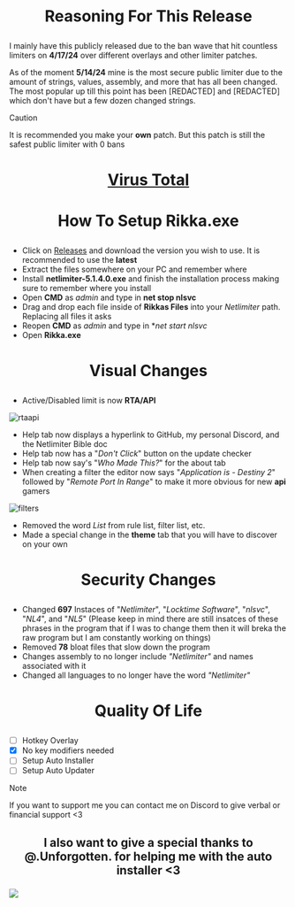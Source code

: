 # <p align="center">**Reasoning For This Release**</p>

I mainly have this publicly released due to the ban wave that hit countless limiters on **4/17/24** over different overlays and other limiter patches.

As of the moment **5/14/24** mine is the most secure public limiter due to the amount of strings, values, assembly, and more that has all been changed. The most popular up till this point has been [REDACTED] and [REDACTED] which don't have but a few dozen changed strings.

> [!CAUTION]
> It is recommended you make your **own** patch. But this patch is still the safest public limiter with 0 bans

# <p align="center"> [Virus Total](https://www.virustotal.com/gui/file/79125cfd0e3bd4e5880dc16cfd144edd7c0215eb3b98563edcb7eff4400f2acf?nocache=1) </p>

# <p align="center">**How To Setup Rikka.exe**</p>

* Click on [Releases](https://github.com/JoiningAllies/NL5-For-Destiny/releases) and download the version you wish to use. It is recommended to use the **latest**
* Extract the files somewhere on your PC and remember where
* Install **netlimiter-5.1.4.0.exe** and finish the installation process making sure to remember where you install
* Open **CMD** as *admin* and type in **net stop nlsvc**
* Drag and drop each file inside of **Rikkas Files** into your *Netlimiter* path. Replacing all files it asks
* Reopen **CMD** as *admin* and type in **net start nlsvc*
* Open **Rikka.exe**

# <p align="center"> Visual Changes </p>

* Active/Disabled limit is now **RTA/API**

![rtaapi](https://i.ibb.co/jyLpMjP/image-2024-05-12-211945735.png)
* Help tab now displays a hyperlink to GitHub, my personal Discord, and the Netlimiter Bible doc
* Help tab now has a "*Don't Click*" button on the update checker
* Help tab now say's "*Who Made This?*" for the about tab
* When creating a filter the editor now says "*Application is - Destiny 2*" followed by "*Remote Port In Range*" to make it more obvious for new **api** gamers

![filters](https://i.ibb.co/bmnDY50/image-2024-05-12-212731066-2.png)
* Removed the word *List* from rule list, filter list, etc.
* Made a special change in the **theme** tab that you will have to discover on your own

# <p align="center"> Security Changes </p>

* Changed **697** Instaces of "*Netlimiter*", "*Locktime Software*", "*nlsvc*", "*NL4*", and "*NL5*" (Please keep in mind there are still insatces of these phrases in the program that if I was to change them then it will breka the raw program but I am constantly working on things)
* Removed **78** bloat files that slow down the program
* Changes assembly to no longer include *"Netlimiter"* and names associated with it
* Changed all languages to no longer have the word *"Netlimiter"*

# <p align="center"> Quality Of Life </p>

- [ ] Hotkey Overlay
- [x] No key modifiers needed
- [ ] Setup Auto Installer
- [ ] Setup Auto Updater

> [!NOTE]
> If you want to support me you can contact me on Discord to give verbal or financial support <3

## <p align="center"> I also want to give a special thanks to **@.Unforgotten.** for helping me with the auto installer <3 </p>

![](https://komarev.com/ghpvc/?username=JoiningAllies&style=for-the-badge)
